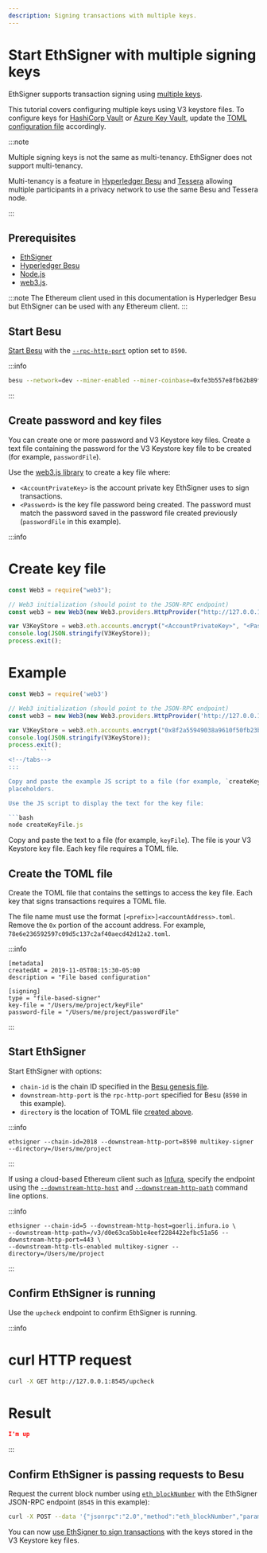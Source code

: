 ```yaml
---
description: Signing transactions with multiple keys.
---
```


# Start EthSigner with multiple signing keys

EthSigner supports transaction signing using [multiple keys](../HowTo/Use-Multiple-Signers.md).

This tutorial covers configuring multiple keys using V3 keystore files. To configure keys for [HashiCorp Vault](../HowTo/Store-Keys/Use-Hashicorp.md) or [Azure Key Vault](../HowTo/Store-Keys/Use-Azure.md), update the [TOML configuration file](../Reference/Multikey-Parameters.md) accordingly.

:::note

Multiple signing keys is not the same as multi-tenancy. EthSigner does not support multi-tenancy.

Multi-tenancy is a feature in [Hyperledger Besu](https://besu.hyperledger.org/en/stable/Concepts/Privacy/Multi-Tenancy/) and [Tessera](https://docs.tessera.consensys.net/en/stable/HowTo/Migrate/Migration-Multitenancy/) allowing multiple participants in a privacy network to use the same Besu and Tessera node.

:::

## Prerequisites

- [EthSigner](../HowTo/Get-Started/Install-Binaries.md)
- [Hyperledger Besu](https://besu.hyperledger.org/en/stable/HowTo/Get-Started/Install-Binaries/)
- [Node.js](https://nodejs.org/en/download/)
- [web3.js](https://github.com/ethereum/web3.js/).

:::note The Ethereum client used in this documentation is Hyperledger Besu but EthSigner can be used with any Ethereum client. :::

## Start Besu

[Start Besu](https://besu.hyperledger.org/en/stable/HowTo/Get-Started/Starting-node/) with the [`--rpc-http-port`](https://besu.hyperledger.org/en/stable/Reference/CLI/CLI-Syntax/#rpc-http-port) option set to `8590`.

:::info

```bash
besu --network=dev --miner-enabled --miner-coinbase=0xfe3b557e8fb62b89f4916b721be55ceb828dbd73 --rpc-http-cors-origins="all" --host-allowlist=* --rpc-http-enabled --rpc-http-port=8590 --data-path=/Users/me/Datadir
```

:::

## Create password and key files

You can create one or more password and V3 Keystore key files. Create a text file containing the password for the V3 Keystore key file to be created (for example, `passwordFile`).

Use the [web3.js library](https://github.com/ethereum/web3.js/) to create a key file where:

- `<AccountPrivateKey>` is the account private key EthSigner uses to sign transactions.
- `<Password>` is the key file password being created. The password must match the password saved in the password file created previously (`passwordFile` in this example).

:::info

<!--tabs-->

# Create key file

```js showLineNumbers
const Web3 = require("web3");

// Web3 initialization (should point to the JSON-RPC endpoint)
const web3 = new Web3(new Web3.providers.HttpProvider("http://127.0.0.1:8590"));

var V3KeyStore = web3.eth.accounts.encrypt("<AccountPrivateKey>", "<Password>");
console.log(JSON.stringify(V3KeyStore));
process.exit();
```

# Example

````js showLineNumbers
const Web3 = require('web3')

// Web3 initialization (should point to the JSON-RPC endpoint)
const web3 = new Web3(new Web3.providers.HttpProvider('http://127.0.0.1:8590'))

var V3KeyStore = web3.eth.accounts.encrypt("0x8f2a55949038a9610f50fb23b5883af3b4ecb3c3bb792cbcefbd1542c692be63", "password");
console.log(JSON.stringify(V3KeyStore));
process.exit();
        ```
<!--/tabs-->
:::

Copy and paste the example JS script to a file (for example, `createKeyFile.js`) and replace the
placeholders.

Use the JS script to display the text for the key file:

```bash
node createKeyFile.js
````

Copy and paste the text to a file (for example, `keyFile`). The file is your V3 Keystore key file. Each key file requires a TOML file.

## Create the TOML file

Create the TOML file that contains the settings to access the key file. Each key that signs transactions requires a TOML file.

The file name must use the format `[<prefix>]<accountAddress>.toml`. Remove the `0x` portion of the account address. For example, `78e6e236592597c09d5c137c2af40aecd42d12a2.toml`.

:::info

```
[metadata]
createdAt = 2019-11-05T08:15:30-05:00
description = "File based configuration"

[signing]
type = "file-based-signer"
key-file = "/Users/me/project/keyFile"
password-file = "/Users/me/project/passwordFile"
```

:::

## Start EthSigner

Start EthSigner with options:

- `chain-id` is the chain ID specified in the [Besu genesis file](https://besu.hyperledger.org/en/stable/Reference/Config-Items/).
- `downstream-http-port` is the `rpc-http-port` specified for Besu (`8590` in this example).
- `directory` is the location of TOML file [created above](#create-the-toml-file).

:::info

```
ethsigner --chain-id=2018 --downstream-http-port=8590 multikey-signer --directory=/Users/me/project
```

:::

If using a cloud-based Ethereum client such as [Infura], specify the endpoint using the [`--downstream-http-host`](../Reference/CLI/CLI-Syntax.md#downstream-http-host) and [`--downstream-http-path`](../Reference/CLI/CLI-Syntax.md#downstream-http-path) command line options.

:::info

```
ethsigner --chain-id=5 --downstream-http-host=goerli.infura.io \
--downstream-http-path=/v3/d0e63ca5bb1e4eef2284422efbc51a56 --downstream-http-port=443 \
--downstream-http-tls-enabled multikey-signer --directory=/Users/me/project
```

:::

## Confirm EthSigner is running

Use the `upcheck` endpoint to confirm EthSigner is running.

:::info

<!--tabs-->

# curl HTTP request

```bash
curl -X GET http://127.0.0.1:8545/upcheck
```

# Result

```json
I'm up
```

<!--/tabs-->

:::

## Confirm EthSigner is passing requests to Besu

Request the current block number using [`eth_blockNumber`](https://besu.hyperledger.org/en/stable/Reference/API-Methods/#eth_blocknumber) with the EthSigner JSON-RPC endpoint (`8545` in this example):

```bash
curl -X POST --data '{"jsonrpc":"2.0","method":"eth_blockNumber","params":[],"id":51}' http://127.0.0.1:8545
```

You can now [use EthSigner to sign transactions](../HowTo/Transactions/Make-Transactions.md) with the keys stored in the V3 Keystore key files.

<!-- links -->

[Infura]: https://infura.io/
